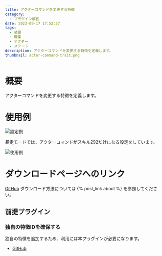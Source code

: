 ```yaml
---
title: アクターコマンドを変更する特徴
category:
  - プラグイン解説
date: 2023-09-17 17:52:57
tags:
  - 装備
  - 職業
  - アクター
  - ステート
description: アクターコマンドを変更する特徴を定義します。
thumbnail: actor-command-trait.png
---
```


# 概要

アクターコマンドを変更する特徴を定義します。

# 使用例

![設定例](setting.png "設定例")

暴走モードでは、アクターコマンドがスキル292だけになる設定をしています。

![使用例](actor-command-trait.png "使用例")

# ダウンロードページへのリンク

[GitHub](https://github.com/elleonard/DarkPlasma-MZ-Plugins/blob/release/DarkPlasma_ActorCommandTrait.js)
ダウンロード方法については {% post_link about %} を参照してください。

## 前提プラグイン

### 独自の特徴IDを確保する

独自の特徴を追加するため、利用には本プラグインが必要になります。

- [GitHub](https://github.com/elleonard/DarkPlasma-MZ-Plugins/blob/release/DarkPlasma_AllocateUniqueTraitId.js)

